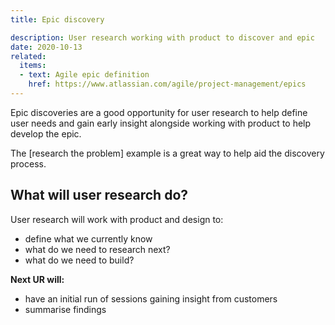 ```yaml
---
title: Epic discovery

description: User research working with product to discover and epic
date: 2020-10-13
related:
  items:
  - text: Agile epic definition
    href: https://www.atlassian.com/agile/project-management/epics
---
```


Epic discoveries are a good opportunity for user research to help define user needs and gain early insight alongside working with product to help develop the epic.

The [research the problem] example is a great way to help aid the discovery process.

## What will user research do?

User research will work with product and design to:
* define what we currently know
* what do we need to research next?
* what do we need to build?

**Next UR will:**
* have an initial run of sessions gaining insight from customers  
* summarise findings
